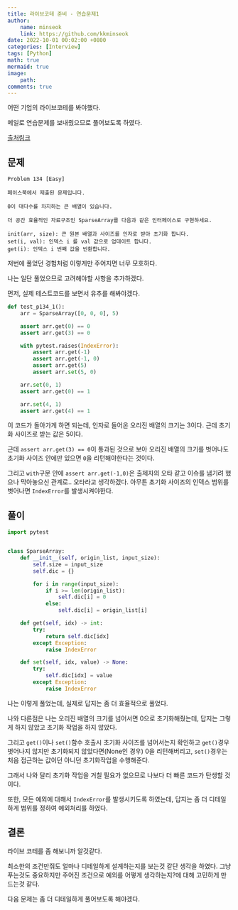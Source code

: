 ```yaml
---
title: 라이브코테 준비 - 연습문제1
author: 
    name: minseok
    link: https://github.com/kkminseok
date: 2022-10-01 00:02:00 +0800
categories: [Interview]
tags: [Python]
math: true
mermaid: true
image: 
    path: 
comments: true
---
```


어떤 기업의 라이브코테를 봐야했다.

메일로 연습문제를 보내줬으므로 풀어보도록 하였다.

[출처링크](https://github.com/xissy/coderpad-interviews)

## **문제**

```text
Problem 134 [Easy]

페이스북에서 제출된 문제입니다.

0이 대다수를 차지하는 큰 배열이 있습니다.

더 공간 효율적인 자료구조인 SparseArray를 다음과 같은 인터페이스로 구현하세요.

init(arr, size): 큰 원본 배열과 사이즈를 인자로 받아 초기화 합니다.
set(i, val): 인덱스 i 를 val 값으로 업데이트 합니다.
get(i): 인덱스 i 번째 값을 반환합니다.
```

저번에 풀었던 경험처럼 이렇게만 주어지면 너무 모호하다.

나는 일단 풀었으므로 고려해야할 사항을 추가하겠다. 

먼저, 실제 테스트코드를 보면서 유추를 해봐야겠다.

```python
def test_p134_1():
    arr = SparseArray([0, 0, 0], 5)

    assert arr.get(0) == 0
    assert arr.get(3) == 0

    with pytest.raises(IndexError):
        assert arr.get(-1)
        assert arr.get(-1, 0)
        assert arr.get(5)
        assert arr.set(5, 0)

    arr.set(0, 1)
    assert arr.get(0) == 1

    arr.set(4, 1)
    assert arr.get(4) == 1
```

이 코드가 돌아가게 하면 되는데, 인자로 들어온 오리진 배열의 크기는 3이다. 근데 초기화 사이즈로 받는 값은 5이다.

근데 `assert arr.get(3) == 0`이 통과된 것으로 보아 오리진 배열의 크기를 벗어나도 초기화 사이즈 안에만 있으면 `0`을 리턴해야한다는 것이다.

그리고 `with`구문 안에 `assert arr.get(-1,0)`은 출제자의 오타 같고 이슈를 냄기려 했으나 막아놓으신 관계로.. 오타라고 생각하겠다. 아무튼 초기화 사이즈의 인덱스 범위를 벗어나면 `IndexError`를 발생시켜야한다. 

## **풀이**

```python
import pytest


class SparseArray:
    def __init__(self, origin_list, input_size):
        self.size = input_size
        self.dic = {}

        for i in range(input_size):
            if i >= len(origin_list):
                self.dic[i] = 0
            else:
                self.dic[i] = origin_list[i]

    def get(self, idx) -> int:
        try:
            return self.dic[idx]
        except Exception:
            raise IndexError

    def set(self, idx, value) -> None:
        try:
            self.dic[idx] = value
        except Exception:
            raise IndexError
```

나는 이렇게 풀었는데, 실제로 답지는 좀 더 효율적으로 풀었다.

나와 다른점은 나는 오리진 배열의 크기를 넘어서면 0으로 초기화해줬는데, 답지는 그렇게 하지 않았고 초기화 작업을 하지 않았다.

그리고 `get()`이나 `set()`함수 호출시 초기화 사이즈를 넘어서는지 확인하고 `get()`경우 벗어나지 않지만 초기화되지 않았다면(None인 경우) 0을 리턴해버리고, `set()`경우는 처음 접근하는 값이던 아니던 초기화작업을 수행해준다.

그래서 나와 달리 초기화 작업을 거칠 필요가 없으므로 나보다 더 빠른 코드가 탄생할 것이다.

또한, 모든 예외에 대해서 `IndexError`를 발생시키도록 하였는데, 답지는 좀 더 디테일하게 범위를 정하여 예외처리를 하였다.

## **결론**

라이브 코테를 좀 해보니까 알것같다.

최소한의 조건만줘도 얼마나 디테일하게 설계하는지를 보는것 같단 생각을 하였다. 그냥 푸는것도 중요하지만 주어진 조건으로 예외를 어떻게 생각하는지?에 대해 고민하게 만드는것 같다.

다음 문제는 좀 더 디테일하게 풀어보도록 해야겠다.